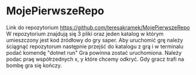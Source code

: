 # MojePierwszeRepo
Link do repozytorium https://github.com/teresakramek/MojePierwszeRepo
W repozytorium znajdują się 3 pliki oraz jeden katalog w którym umieszczony jest kod żródłowy do gry saper.
Aby uruchomić grę należy ściągnąć repozytorum następnie przejść do katalogu z grą i w terminalu podać komendę "dotnet run"
Gra powinna zostać uruchomiona.
Należy podac praę współrzednych x, y które chcemy odkryć. Gdy gracz trafi na bombę gra się kończy.
